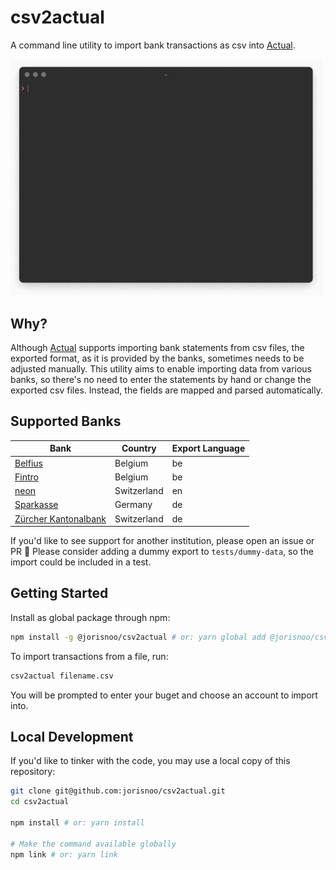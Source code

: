 # csv2actual

A command line utility to import bank transactions as csv into [Actual](https://actualbudget.com/).

<img src="cli-recording.gif" width="500" />

## Why?

Although [Actual](https://actualbudget.com/) supports importing bank statements from csv files, the exported format, as it is provided by the banks, sometimes needs to be adjusted manually. This utility aims to enable importing data from various banks, so there's no need to enter the statements by hand or change the exported csv files. Instead, the fields are mapped and parsed automatically.

## Supported Banks

| Bank | Country | Export Language |
| ---- | ------- | --------------- |
| [Belfius](https://www.belfius.be/) | Belgium | be |
| [Fintro](https://www.fintro.be/) | Belgium | be |
| [neon](https://www.neon-free.ch/) | Switzerland | en |
| [Sparkasse](https://www.sparkasse.de/) | Germany | de |
| [Zürcher Kantonalbank](https://www.zkb.ch/) | Switzerland | de |

If you'd like to see support for another institution, please open an issue or PR 💫
Please consider adding a dummy export to `tests/dummy-data`, so the import could be included in a test.

## Getting Started

Install as global package through npm:

```bash
npm install -g @jorisnoo/csv2actual # or: yarn global add @jorisnoo/csv2actual
```

To import transactions from a file, run:

```bash
csv2actual filename.csv
```

You will be prompted to enter your buget and choose an account to import into.

## Local Development

If you'd like to tinker with the code, you may use a local copy of this repository:

```bash
git clone git@github.com:jorisnoo/csv2actual.git
cd csv2actual

npm install # or: yarn install

# Make the command available globally
npm link # or: yarn link
```
